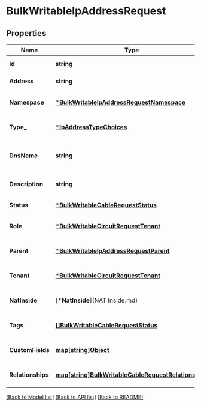 # BulkWritableIpAddressRequest

## Properties
Name | Type | Description | Notes
------------ | ------------- | ------------- | -------------
**Id** | **string** |  | [default to null]
**Address** | **string** |  | [default to null]
**Namespace** | [***BulkWritableIpAddressRequestNamespace**](BulkWritableIPAddressRequest_namespace.md) |  | [optional] [default to null]
**Type_** | [***IpAddressTypeChoices**](IPAddressTypeChoices.md) |  | [optional] [default to null]
**DnsName** | **string** | Hostname or FQDN (not case-sensitive) | [optional] [default to null]
**Description** | **string** |  | [optional] [default to null]
**Status** | [***BulkWritableCableRequestStatus**](BulkWritableCableRequest_status.md) |  | [default to null]
**Role** | [***BulkWritableCircuitRequestTenant**](BulkWritableCircuitRequest_tenant.md) |  | [optional] [default to null]
**Parent** | [***BulkWritableIpAddressRequestParent**](BulkWritableIPAddressRequest_parent.md) |  | [optional] [default to null]
**Tenant** | [***BulkWritableCircuitRequestTenant**](BulkWritableCircuitRequest_tenant.md) |  | [optional] [default to null]
**NatInside** | [***NatInside**](NAT Inside.md) |  | [optional] [default to null]
**Tags** | [**[]BulkWritableCableRequestStatus**](BulkWritableCableRequest_status.md) |  | [optional] [default to null]
**CustomFields** | [**map[string]Object**](.md) |  | [optional] [default to null]
**Relationships** | [**map[string]BulkWritableCableRequestRelationships**](BulkWritableCableRequest_relationships.md) |  | [optional] [default to null]

[[Back to Model list]](../README.md#documentation-for-models) [[Back to API list]](../README.md#documentation-for-api-endpoints) [[Back to README]](../README.md)


